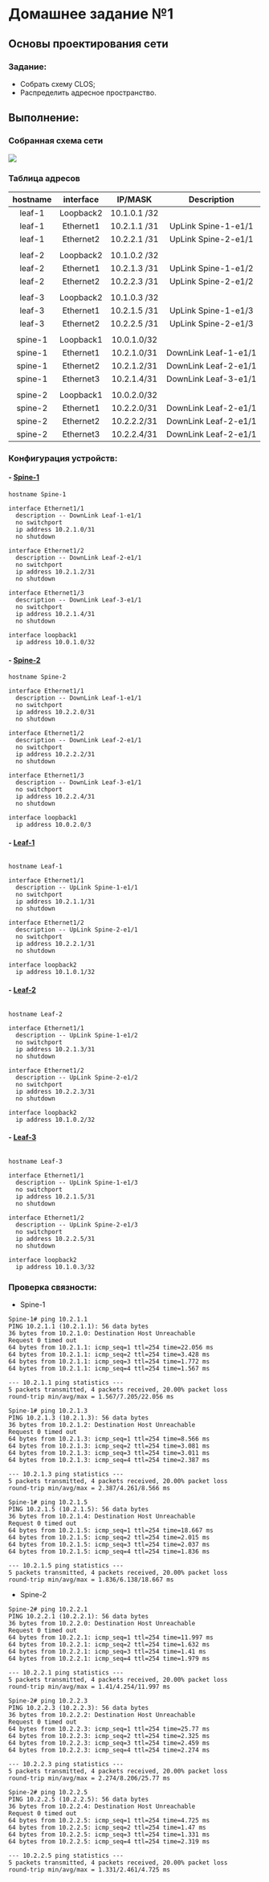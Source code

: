 # Домашнее задание №1
## Основы проектирования сети

### Задание:
- Собрать схему CLOS;
- Распределить адресное пространство.

## Выполнение:

### Собранная схема сети

![](Images/Scheme_CLOS.png)

### Таблица адресов
| hostname | interface |   IP/MASK   | Description |
| :------: | :-------: | :----------: | :---------: |
|  leaf-1  | Loopback2 | 10.1.0.1 /32 |            |
|  leaf-1  | Ethernet1 | 10.2.1.1 /31 | UpLink Spine-1-e1/1 |
|  leaf-1  | Ethernet2 | 10.2.2.1 /31 | UpLink Spine-2-e1/1 |
|          |          |              |            |
|  leaf-2  | Loopback2 | 10.1.0.2 /32 |            |
|  leaf-2  | Ethernet1 | 10.2.1.3 /31 | UpLink Spine-1-e1/2 |
|  leaf-2  | Ethernet2 | 10.2.2.3 /31 | UpLink Spine-2-e1/2 |
|          |          |              |            |
|  leaf-3  | Loopback2 | 10.1.0.3 /32 |            |
|  leaf-3  | Ethernet1 | 10.2.1.5 /31 | UpLink Spine-1-e1/3 |
|  leaf-3  | Ethernet2 | 10.2.2.5 /31 | UpLink Spine-2-e1/3 |
|          |          |              |            |
| spine-1 | Loopback1 | 10.0.1.0/32 |            |
| spine-1 | Ethernet1 | 10.2.1.0/31 |  DownLink Leaf-1-e1/1  |
| spine-1 | Ethernet2 | 10.2.1.2/31 |  DownLink Leaf-2-e1/1  |
| spine-1 | Ethernet3 | 10.2.1.4/31 |  DownLink Leaf-3-e1/1  |
|          |          |              |            |
| spine-2 | Loopback1 | 10.0.2.0/32 |            |
| spine-2 | Ethernet1 | 10.2.2.0/31 |  DownLink Leaf-2-e1/1  |
| spine-2 | Ethernet2 | 10.2.2.2/31 |  DownLink Leaf-2-e1/1  |
| spine-2 | Ethernet3 | 10.2.2.4/31 |  DownLink Leaf-2-e1/1  |

### Конфигурация устройств:

#### - [Spine-1](Config/Spine-1)
```
hostname Spine-1

interface Ethernet1/1
  description -- DownLink Leaf-1-e1/1
  no switchport
  ip address 10.2.1.0/31
  no shutdown

interface Ethernet1/2
  description -- DownLink Leaf-2-e1/1
  no switchport
  ip address 10.2.1.2/31
  no shutdown

interface Ethernet1/3
  description -- DownLink Leaf-3-e1/1
  no switchport
  ip address 10.2.1.4/31
  no shutdown

interface loopback1
  ip address 10.0.1.0/32

```

#### - [Spine-2](Config/Spine-2)

```
hostname Spine-2

interface Ethernet1/1
  description -- DownLink Leaf-1-e1/1
  no switchport
  ip address 10.2.2.0/31
  no shutdown

interface Ethernet1/2
  description -- DownLink Leaf-2-e1/1
  no switchport
  ip address 10.2.2.2/31
  no shutdown

interface Ethernet1/3
  description -- DownLink Leaf-3-e1/1
  no switchport
  ip address 10.2.2.4/31
  no shutdown

interface loopback1
  ip address 10.0.2.0/3

```

#### - [Leaf-1](Config/Leaf-1)

```

hostname Leaf-1

interface Ethernet1/1
  description -- UpLink Spine-1-e1/1
  no switchport
  ip address 10.2.1.1/31
  no shutdown

interface Ethernet1/2
  description -- UpLink Spine-2-e1/1
  no switchport
  ip address 10.2.2.1/31
  no shutdown
   
interface loopback2
  ip address 10.1.0.1/32

```

#### - [Leaf-2](Config/Leaf-2)

```

hostname Leaf-2

interface Ethernet1/1
  description -- UpLink Spine-1-e1/2
  no switchport
  ip address 10.2.1.3/31
  no shutdown

interface Ethernet1/2
  description -- UpLink Spine-2-e1/2
  no switchport
  ip address 10.2.2.3/31
  no shutdown

interface loopback2
  ip address 10.1.0.2/32

```

#### - [Leaf-3](Config/Leaf-3)

```

hostname Leaf-3

interface Ethernet1/1
  description -- UpLink Spine-1-e1/3
  no switchport
  ip address 10.2.1.5/31
  no shutdown

interface Ethernet1/2
  description -- UpLink Spine-2-e1/3
  no switchport
  ip address 10.2.2.5/31
  no shutdown

interface loopback2
  ip address 10.1.0.3/32

```
### Проверка связности:

- Spine-1
```
Spine-1# ping 10.2.1.1
PING 10.2.1.1 (10.2.1.1): 56 data bytes
36 bytes from 10.2.1.0: Destination Host Unreachable
Request 0 timed out
64 bytes from 10.2.1.1: icmp_seq=1 ttl=254 time=22.056 ms
64 bytes from 10.2.1.1: icmp_seq=2 ttl=254 time=3.428 ms
64 bytes from 10.2.1.1: icmp_seq=3 ttl=254 time=1.772 ms
64 bytes from 10.2.1.1: icmp_seq=4 ttl=254 time=1.567 ms

--- 10.2.1.1 ping statistics ---
5 packets transmitted, 4 packets received, 20.00% packet loss
round-trip min/avg/max = 1.567/7.205/22.056 ms
```

```
Spine-1# ping 10.2.1.3
PING 10.2.1.3 (10.2.1.3): 56 data bytes
36 bytes from 10.2.1.2: Destination Host Unreachable
Request 0 timed out
64 bytes from 10.2.1.3: icmp_seq=1 ttl=254 time=8.566 ms
64 bytes from 10.2.1.3: icmp_seq=2 ttl=254 time=3.081 ms
64 bytes from 10.2.1.3: icmp_seq=3 ttl=254 time=3.011 ms
64 bytes from 10.2.1.3: icmp_seq=4 ttl=254 time=2.387 ms

--- 10.2.1.3 ping statistics ---
5 packets transmitted, 4 packets received, 20.00% packet loss
round-trip min/avg/max = 2.387/4.261/8.566 ms

```

```
Spine-1# ping 10.2.1.5
PING 10.2.1.5 (10.2.1.5): 56 data bytes
36 bytes from 10.2.1.4: Destination Host Unreachable
Request 0 timed out
64 bytes from 10.2.1.5: icmp_seq=1 ttl=254 time=18.667 ms
64 bytes from 10.2.1.5: icmp_seq=2 ttl=254 time=2.015 ms
64 bytes from 10.2.1.5: icmp_seq=3 ttl=254 time=2.037 ms
64 bytes from 10.2.1.5: icmp_seq=4 ttl=254 time=1.836 ms

--- 10.2.1.5 ping statistics ---
5 packets transmitted, 4 packets received, 20.00% packet loss
round-trip min/avg/max = 1.836/6.138/18.667 ms

```

- Spine-2
```
Spine-2# ping 10.2.2.1
PING 10.2.2.1 (10.2.2.1): 56 data bytes
36 bytes from 10.2.2.0: Destination Host Unreachable
Request 0 timed out
64 bytes from 10.2.2.1: icmp_seq=1 ttl=254 time=11.997 ms
64 bytes from 10.2.2.1: icmp_seq=2 ttl=254 time=1.632 ms
64 bytes from 10.2.2.1: icmp_seq=3 ttl=254 time=1.41 ms
64 bytes from 10.2.2.1: icmp_seq=4 ttl=254 time=1.979 ms

--- 10.2.2.1 ping statistics ---
5 packets transmitted, 4 packets received, 20.00% packet loss
round-trip min/avg/max = 1.41/4.254/11.997 ms

```

```
Spine-2# ping 10.2.2.3
PING 10.2.2.3 (10.2.2.3): 56 data bytes
36 bytes from 10.2.2.2: Destination Host Unreachable
Request 0 timed out
64 bytes from 10.2.2.3: icmp_seq=1 ttl=254 time=25.77 ms
64 bytes from 10.2.2.3: icmp_seq=2 ttl=254 time=2.325 ms
64 bytes from 10.2.2.3: icmp_seq=3 ttl=254 time=2.459 ms
64 bytes from 10.2.2.3: icmp_seq=4 ttl=254 time=2.274 ms

--- 10.2.2.3 ping statistics ---
5 packets transmitted, 4 packets received, 20.00% packet loss
round-trip min/avg/max = 2.274/8.206/25.77 ms

```

```
Spine-2# ping 10.2.2.5
PING 10.2.2.5 (10.2.2.5): 56 data bytes
36 bytes from 10.2.2.4: Destination Host Unreachable
Request 0 timed out
64 bytes from 10.2.2.5: icmp_seq=1 ttl=254 time=4.725 ms
64 bytes from 10.2.2.5: icmp_seq=2 ttl=254 time=1.47 ms
64 bytes from 10.2.2.5: icmp_seq=3 ttl=254 time=1.331 ms
64 bytes from 10.2.2.5: icmp_seq=4 ttl=254 time=2.319 ms

--- 10.2.2.5 ping statistics ---
5 packets transmitted, 4 packets received, 20.00% packet loss
round-trip min/avg/max = 1.331/2.461/4.725 ms

```


